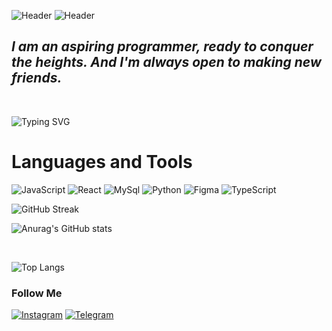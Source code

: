![Header](https://github.com/BekturMaasaliev/BekturMaasaliev/blob/main/assets/anim.gif)
![Header](https://github.com/BekturMaasaliev/BekturMaasaliev/blob/main/assets/anim.gif)

## ***I am an aspiring programmer, ready to conquer the heights. And I'm always open to making new friends.***

<br>

![Typing SVG](https://readme-typing-svg.herokuapp.com?color=%2336BCF7&lines=Web+informatics+student)

# Languages and Tools
![JavaScript](https://img.shields.io/badge/-JavaScript-090909?style=for-the-badge&logo=javascript)
![React](https://img.shields.io/badge/-React-090909?style=for-the-badge&logo=react)
![MySql](https://img.shields.io/badge/-MySql-090909?style=for-the-badge&logo=mysql&logoColor=006488)
![Python](https://img.shields.io/badge/-Python-090909?style=for-the-badge&logo=python)
![Figma](https://img.shields.io/badge/-Figma-090909?style=for-the-badge&logo=figma)
![TypeScript](https://img.shields.io/badge/-Typescript-090909?style=for-the-badge&logo=typescript)


![GitHub Streak](https://github-readme-streak-stats.herokuapp.com/?user=BekturMaasaliev&theme=dark)


![Anurag's GitHub stats](https://github-readme-stats.vercel.app/api?username=BekturMaasaliev&show_icons=true&theme=dark)

<br>

<!-- ![Readme Card](https://github-readme-stats.vercel.app/api/pin/?username=BekturMaasaliev&repo=Online_Store&theme=dark)
![Readme Card](https://github-readme-stats.vercel.app/api/pin/?username=BekturMaasaliev&repo=Post-Reader-App&theme=dark) -->




![Top Langs](https://github-readme-stats.vercel.app/api/top-langs/?username=anuraghazra&langs_count=5&theme=dark) 





### Follow Me
[![Instagram](https://img.shields.io/badge/-Instagram-090909?style=for-the-badge&logo=instagram)](https://www.instagram.com/torrtiee/)
[![Telegram](https://img.shields.io/badge/-Telegram-090909?style=for-the-badge&logo=telegram)](https://t.me/torrtiee/)
